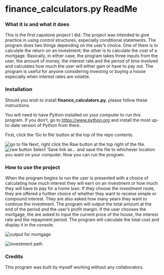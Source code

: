 # finance_calculators.py ReadMe

### What it is and what it does

This is the first capstone project I did. The project was intended to give practice in using control structures, especially conditional statements. The program does two things depending on the user’s choice. One of them is to calculate the return on an investment; the other is to calculate the cost of a mortgage. Basically, in either case, the program takes three inputs from the user, the amount of money, the interest rate and the period of time involved and calculates how much the user will either gain or have to pay out. The program is useful for anyone considering investing or buying a house especially when interest rates are volatile.

### Installation

Should you wish to install **finance_calculators.py**, please follow these instructions.

You will need to have Python installed on your computer to run this program. If you don’t, go to https://www.python.org and install the most up-to-date version of Python from there.

First, click the ‘Go to file’ button at the top of the repo contents.

![go to file]( https://user-images.githubusercontent.com/133882174/246662973-3a5c499d-446d-4f32-a161-08a5083cd38d.png)
Next, right click the Raw button at the top right of the file. 
![raw button]( https://user-images.githubusercontent.com/133882174/246663018-a66c8dba-1e8e-4bec-8d8c-e62038bd8485.png)
Select ‘Save link as… and save the file to whichever location you want on your computer. Now you can run the program.

### How to use the project

When the program begins to run the user is presented with a choice of calculating how much interest they will earn on an investment or how much they will have to pay for a home loan. If they choose the investment route, they are offered a further choice of whether they want to receive simple or compound interest. They are also asked how many years they want to continue the investment. The program will output the total amount at the end of the period and the user’s profit margin. If the user chooses the mortgage, the are asked to input the current price of the house, the interest rate and the repayment period. The program will calculate the total cost and display it in the console.
 
![output for mortgage](https://github.com/jeremyTh635/finalCapstone/assets/133882174/6794f0f6-36de-481d-a08d-1748e129163c)

![investment path](https://github.com/jeremyTh635/finalCapstone/assets/133882174/ae2f01d5-a4fb-4bfe-aa70-f78ff0c745ec)


### Credits

This program was built by myself working without any collaborators.


